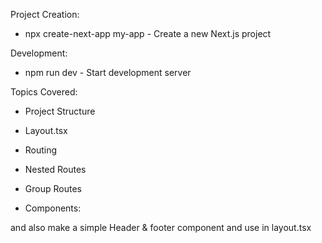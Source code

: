 Project Creation:

- npx create-next-app my-app - Create a new Next.js project


Development:

- npm run dev - Start development server


Topics Covered:

- Project Structure
 
- Layout.tsx 

- Routing

- Nested Routes

- Group Routes

- Components:

and also make a simple Header & footer component and use in layout.tsx